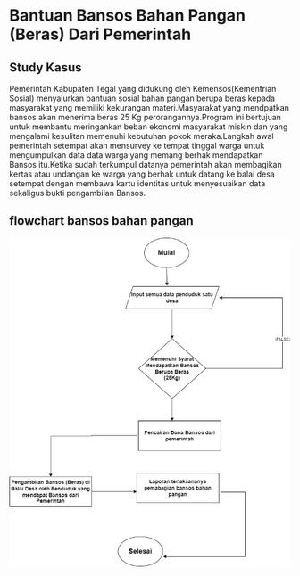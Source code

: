 # Bantuan Bansos Bahan Pangan (Beras) Dari Pemerintah

## Study Kasus
Pemerintah Kabupaten Tegal yang didukung oleh Kemensos(Kementrian Sosial) menyalurkan bantuan sosial bahan pangan berupa beras kepada masyarakat yang memiliki kekurangan materi.Masyarakat yang mendpatkan bansos akan menerima beras 25 Kg perorangannya.Program ini bertujuan untuk membantu meringankan beban ekonomi masyarakat miskin dan yang mengalami kesulitan memenuhi kebutuhan pokok meraka.Langkah awal pemerintah setempat akan mensurvey ke tempat tinggal warga untuk mengumpulkan data data warga yang memang berhak mendapatkan Bansos itu.Ketika sudah terkumpul datanya pemerintah akan membagikan kertas atau undangan ke warga yang berhak untuk datang ke balai desa setempat dengan membawa kartu identitas untuk menyesuaikan data sekaligus bukti pengambilan Bansos.

## flowchart bansos bahan pangan
![flowchart](flowchart%20bansos.png)